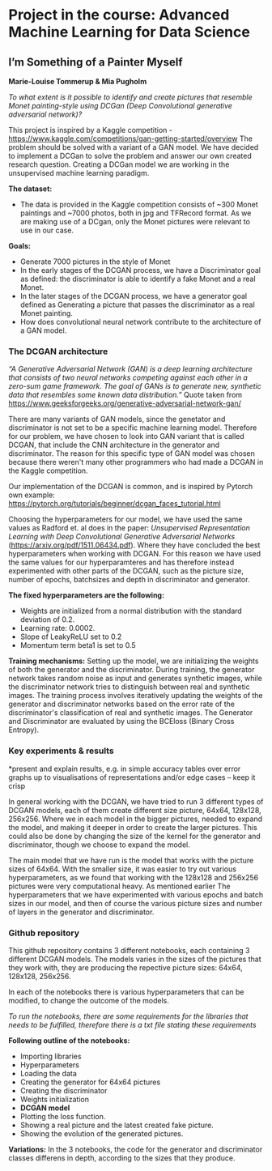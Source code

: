 # Project in the course: Advanced Machine Learning for Data Science

## I’m Something of a Painter Myself
**Marie-Louise Tommerup & Mia Pugholm**

*To what extent is it possible to identify and create pictures that resemble Monet painting-style using DCGan (Deep Convolutional generative adversarial network)?*

This project is inspired by a Kaggle competition - https://www.kaggle.com/competitions/gan-getting-started/overview 
The problem should be solved with a variant of a GAN model. We have decided to implement a DCGan to solve the problem and answer our own created research question. Creating a DCGan model we are working in the unsupervised machine learning paradigm. 

**The dataset:** 
- The data is provided in the Kaggle competition consists of ~300 Monet paintings and ~7000 photos, both in jpg and TFRecord format. As we are making use of a DCgan, only the Monet pictures were relevant to use in our case.

**Goals:**
- Generate 7000 pictures in the style of Monet
- In the early stages of the DCGAN process, we have a Discriminator goal as defined: the discriminator is able to identify a fake Monet and a real Monet. 
- In the later stages of the DCGAN process, we have a generator goal defined as Generating a picture that passes the discriminator as a real Monet painting.
- How does convolutional neural network contribute to the architecture of a GAN model.

### The DCGAN architecture
*“A Generative Adversarial Network (GAN) is a deep learning architecture that consists of two neural networks competing against each other in a zero-sum game framework. The goal of GANs is to generate new, synthetic data that resembles some known data distribution.”* Quote taken from https://www.geeksforgeeks.org/generative-adversarial-network-gan/

There are many variants of GAN models, since the genetator and discriminator is not set to be a specific machine learning model. Therefore for our problem, we have chosen to look into GAN variant that is called DCGAN, that include the CNN architecture in the generator and discriminator. The reason for this specific type of GAN model was chosen because there weren't many other programmers who had made a DCGAN in the Kaggle competition. 

Our implementation of the DCGAN is common, and is inspired by Pytorch own example: https://pytorch.org/tutorials/beginner/dcgan_faces_tutorial.html

Choosing the hyperparameters for our model, we have used the same values as Radford et. al does in the paper: *Unsupervised Representation Learning with Deep Convolutional Generative Adversarial Networks* (https://arxiv.org/pdf/1511.06434.pdf). Where they have concluded the best hyperparameters when working with DCGAN. For this reason we have used the same values for our hyperparamteres and has therefore instead experimented with other parts of the DCGAN, such as the picture size, number of epochs, batchsizes and depth in discriminator and generator. 

**The fixed hyperparameters are the following:** 
- Weights are initialized from a normal distribution with the standard deviation of 0.2. 
- Learning rate: 0.0002.
- Slope of LeakyReLU set to 0.2
- Momentum term beta1 is set to 0.5

**Training mechanisms:**
Setting up the model, we are initializing the weights of both the generator and the discriminator. During training, the generator network takes random noise as input and generates synthetic images, while the discriminator network tries to distinguish between real and synthetic images. The training process involves iteratively updating the weights of the generator and discriminator networks based on the error rate of the discriminator's classification of real and synthetic images. The Generator and Discriminator are evaluated by using the BCEloss (Binary Cross Entropy).

### Key experiments & results
*present and explain results, e.g. in simple accuracy tables over error graphs up to visualisations of representations and/or edge cases – keep it crisp

In general working with the DCGAN, we have tried to run 3 different types of DCGAN models, each of them create different size picture, 64x64, 128x128, 256x256. Where we in each model in the bigger pictures, needed to expand the model, and making it deeper in order to create the larger pictures. This could also be done by changing the size of the kernel for the generator and discriminator, though we choose to expand the model. 

The main model that we have run is the model that works with the picture sizes of 64x64. With the smaller size, it was easier to try out various hyperparameters, as we found that working with the 128x128 and 256x256 pictures were very computational heavy. As mentioned earlier The hyperparameters that we have experimented with various epochs and batch sizes in our model, and then of course the various picture sizes and number of layers in the generator and discriminator. 

### Github repository
This github repository contains 3 different notebooks, each containing 3 different DCGAN models. The models varies in the sizes of the pictures that they work with, they are producing the repective picture sizes: 64x64, 128x128, 256x256. 

In each of the notebooks there is various hyperparameters that can be modified, to change the outcome of the models.  

*To run the notebooks, there are some requirements for the libraries that needs to be fulfilled, therefore there is a txt file stating these requirements*

**Following outline of the notebooks:**
- Importing libraries 
- Hyperparameters
- Loading the data
- Creating the generator for 64x64 pictures
- Creating the discriminator
- Weights initialization
- **DCGAN model**
- Plotting the loss function. 
- Showing a real picture and the latest created fake picture. 
- Showing the evolution of the generated pictures. 

**Variations:** In the 3 notebooks, the code for the generator and discriminator classes differens in depth, according to the sizes that they produce.  
